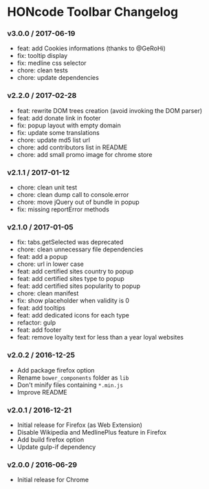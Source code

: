 HONcode Toolbar Changelog
=========================

### v3.0.0 / 2017-06-19
 - feat: add Cookies informations (thanks to @GeRoHi)
 - fix: tooltip display
 - fix: medline css selector
 - chore: clean tests
 - chore: update dependencies

### v2.2.0 / 2017-02-28
 - feat: rewrite DOM trees creation (avoid invoking the DOM parser)
 - feat: add donate link in footer
 - fix: popup layout with empty domain
 - fix: update some translations
 - chore: update md5 list url
 - chore: add contributors list in README
 - chore: add small promo image for chrome store

### v2.1.1 / 2017-01-12
 - chore: clean unit test
 - chore: clean dump call to console.error
 - chore: move jQuery out of bundle in popup
 - fix: missing reportError methods

### v2.1.0 / 2017-01-05
 - fix: tabs.getSelected was deprecated
 - chore: clean unnecessary file dependencies
 - feat: add a popup
 - chore: url in lower case
 - feat: add certified sites country to popup
 - feat: add certified sites type to popup
 - feat: add certified sites popularity to popup
 - chore: clean manifest
 - fix: show placeholder when validity is 0
 - feat: add tooltips
 - feat: add dedicated icons for each type
 - refactor: gulp
 - feat: add footer
 - feat: remove loyalty text for less than a year loyal websites

### v2.0.2 / 2016-12-25
 - Add package firefox option
 - Rename `bower_components` folder as `lib`
 - Don't minify files containing `*.min.js`
 - Improve README

### v2.0.1 / 2016-12-21

 - Initial release for Firefox (as Web Extension)
 - Disable Wikipedia and MedlinePlus feature in Firefox
 - Add build firefox option
 - Update gulp-if dependency

### v2.0.0 / 2016-06-29

 - Initial release for Chrome
